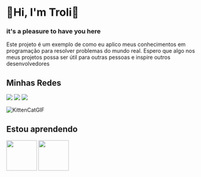 <h1> 👾Hi, I'm Troli👾 </h1>

<h3>it's a pleasure to have you here </h3>
Este projeto é um exemplo de como eu aplico meus conhecimentos em programação para resolver problemas do mundo real. Espero que algo nos meus projetos possa ser útil para outras pessoas e inspire outros desenvolvedores 

## Minhas Redes

<div>
<a href="https://www.instagram.com/pablo_troli/" target="_blank"><img src="https://img.shields.io/badge/-Instagram-%23E4405F?style=for-the-badge&logo=instagram&logoColor=white" target="_blank"></a>
<a href="https://www.linkedin.com/in/pablotroli/" target="_blank"><img src="https://img.shields.io/badge/-LinkedIn-%230077B5?style=for-the-badge&logo=linkedin&logoColor=white" target="_blank"></a>   
<a href = https://criarmeulink.com.br/u/1677842312 "><img src="https://img.shields.io/badge/Gmail-D14836?style=for-the-badge&logo=gmail&logoColor=white" target="_blank"></a>
</div>

![KittenCatGIF](https://user-images.githubusercontent.com/119256727/222709214-6aa61ee3-eb04-47bd-a059-449b901ffed0.gif)



## Estou aprendendo

  <img src="https://cdn.jsdelivr.net/gh/devicons/devicon/icons/css3/css3-original.svg" width="80" height="80"/>      <img src="https://cdn.jsdelivr.net/gh/devicons/devicon/icons/html5/html5-original.svg" width="80" height="80"/>   
              
